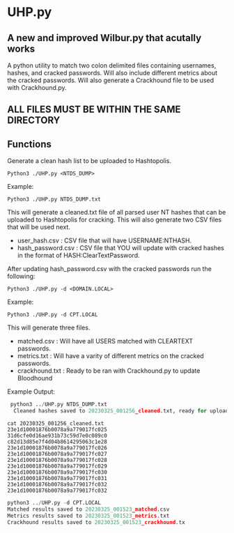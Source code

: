 # UHP.py #

## A new and improved Wilbur.py that acutally works ##

A python utility to match two colon delimited files containing usernames, hashes, and cracked passwords. Will also include different metrics about the cracked passwords. Will also generate a Crackhound file to be used with Crackhound.py.

## ALL FILES MUST BE WITHIN THE SAME DIRECTORY ##

## Functions ##

Generate a clean hash list to be uploaded to Hashtopolis.

`Python3 ./UHP.py <NTDS_DUMP>`

Example:

`Python3 ./UHP.py NTDS_DUMP.txt`

This will generate a cleaned.txt file of all parsed user NT hashes that can be uploaded to Hashtopolis for cracking. 
This will also generate two CSV files that will be used next. 

- user_hash.csv : CSV file that will have USERNAME:NTHASH.
- hash_password.csv : CSV file that YOU will update with cracked hashes in the format of HASH:ClearTextPassword.

After updating hash_password.csv with the cracked passwords run the following:

`Python3 ./UHP.py -d <DOMAIN.LOCAL>`

Example:

`Python3 ./UHP.py -d CPT.LOCAL`
 
This will generate three files.

- matched.csv : Will have all USERS matched with CLEARTEXT passwords.
- metrics.txt : Will have a varity of different metrics on the cracked passwords.
- crackhound.txt : Ready to be ran with Crackhound.py to update Bloodhound

Example Output:

```python
 python3 ../UHP.py NTDS_DUMP.txt
  Cleaned hashes saved to 20230325_001256_cleaned.txt, ready for upload to Hashtopolis.
```

```
cat 20230325_001256_cleaned.txt
23e1d10001876b0078a9a779017fc025
31d6cfe0d16ae931b73c59d7e0c089c0
c82d13d85e7f4d04b8614295063c1e28
23e1d10001876b0078a9a779017fc026
23e1d10001876b0078a9a779017fc027
23e1d10001876b0078a9a779017fc028
23e1d10001876b0078a9a779017fc029
23e1d10001876b0078a9a779017fc030
23e1d10001876b0078a9a779017fc031
23e1d10001876b0078a9a779017fc032
23e1d10001876b0078a9a779017fc032
```

```python
python3 ../UHP.py -d CPT.LOCAL
Matched results saved to 20230325_001523_matched.csv
Metrics results saved to 20230325_001523_metrics.txt
Crackhound results saved to 20230325_001523_crackhound.tx
```

